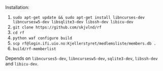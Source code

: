 Installation:

1. `sudo apt-get update && sudo apt-get install libncurses-dev libncursesw5-dev libsqlite3-dev libssh-dev libicu-dev`
2. `git clone https://github.com/skjvlnd/rf`
3. `cd rf`
4. `python waf configure build`
5. `scp rf@login.ifi.uio.no:Kjellerstyret/medlemsliste/members.db .`
5. `build/rf-memberlist`

Depends on `libncurses5-dev`, `libncursesw5-dev`, `sqlite3-dev`, `libssh-dev` and `libicu-dev`.

